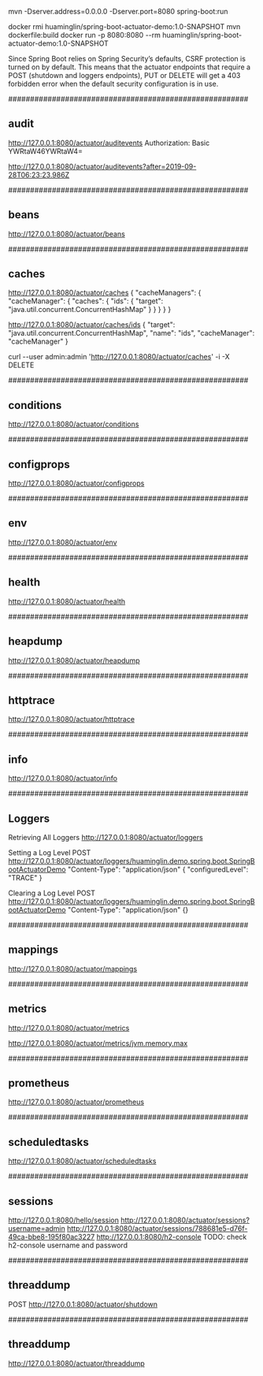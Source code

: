 mvn -Dserver.address=0.0.0.0 -Dserver.port=8080  spring-boot:run

docker rmi huaminglin/spring-boot-actuator-demo:1.0-SNAPSHOT
mvn dockerfile:build
docker run -p 8080:8080 --rm huaminglin/spring-boot-actuator-demo:1.0-SNAPSHOT

Since Spring Boot relies on Spring Security’s defaults, CSRF protection is turned on by default.
This means that the actuator endpoints that require a POST (shutdown and loggers endpoints), PUT or DELETE will get a 403 forbidden error when the default security configuration is in use.

#######################################################
## audit
http://127.0.0.1:8080/actuator/auditevents
Authorization: Basic YWRtaW46YWRtaW4=

http://127.0.0.1:8080/actuator/auditevents?after=2019-09-28T06:23:23.986Z

#######################################################
## beans
http://127.0.0.1:8080/actuator/beans

#######################################################
## caches
http://127.0.0.1:8080/actuator/caches
{
    "cacheManagers": {
        "cacheManager": {
            "caches": {
                "ids": {
                    "target": "java.util.concurrent.ConcurrentHashMap"
                }
            }
        }
    }
}

http://127.0.0.1:8080/actuator/caches/ids
{
    "target": "java.util.concurrent.ConcurrentHashMap",
    "name": "ids",
    "cacheManager": "cacheManager"
}

curl --user admin:admin 'http://127.0.0.1:8080/actuator/caches' -i -X DELETE

#######################################################
## conditions
http://127.0.0.1:8080/actuator/conditions

#######################################################
## configprops
http://127.0.0.1:8080/actuator/configprops

#######################################################
## env
http://127.0.0.1:8080/actuator/env

#######################################################
## health
http://127.0.0.1:8080/actuator/health

#######################################################
## heapdump
http://127.0.0.1:8080/actuator/heapdump

#######################################################
## httptrace
http://127.0.0.1:8080/actuator/httptrace

#######################################################
## info
http://127.0.0.1:8080/actuator/info

#######################################################
## Loggers
Retrieving All Loggers
http://127.0.0.1:8080/actuator/loggers

Setting a Log Level
POST http://127.0.0.1:8080/actuator/loggers/huaminglin.demo.spring.boot.SpringBootActuatorDemo
"Content-Type": "application/json"
{ "configuredLevel": "TRACE" }

Clearing a Log Level
POST http://127.0.0.1:8080/actuator/loggers/huaminglin.demo.spring.boot.SpringBootActuatorDemo
"Content-Type": "application/json"
{}

#######################################################
## mappings
http://127.0.0.1:8080/actuator/mappings

#######################################################
## metrics
http://127.0.0.1:8080/actuator/metrics

http://127.0.0.1:8080/actuator/metrics/jvm.memory.max

#######################################################
## prometheus
http://127.0.0.1:8080/actuator/prometheus

#######################################################
## scheduledtasks
http://127.0.0.1:8080/actuator/scheduledtasks

#######################################################
## sessions
http://127.0.0.1:8080/hello/session
http://127.0.0.1:8080/actuator/sessions?username=admin
http://127.0.0.1:8080/actuator/sessions/788681e5-d76f-49ca-bbe8-195f80ac3227
http://127.0.0.1:8080/h2-console
TODO: check h2-console username and password

#######################################################
## threaddump
POST http://127.0.0.1:8080/actuator/shutdown

#######################################################
## threaddump
http://127.0.0.1:8080/actuator/threaddump
